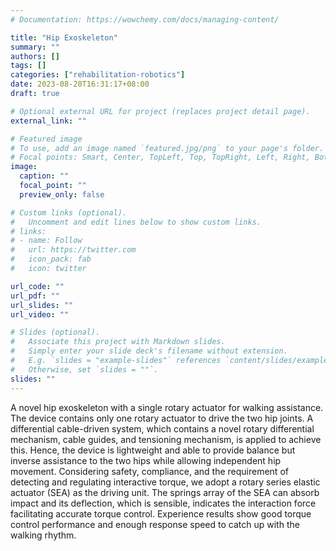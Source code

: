 ```yaml
---
# Documentation: https://wowchemy.com/docs/managing-content/

title: "Hip Exoskeleton"
summary: ""
authors: []
tags: []
categories: ["rehabilitation-robotics"]
date: 2023-08-20T16:31:17+08:00
draft: true

# Optional external URL for project (replaces project detail page).
external_link: ""

# Featured image
# To use, add an image named `featured.jpg/png` to your page's folder.
# Focal points: Smart, Center, TopLeft, Top, TopRight, Left, Right, BottomLeft, Bottom, BottomRight.
image:
  caption: ""
  focal_point: ""
  preview_only: false

# Custom links (optional).
#   Uncomment and edit lines below to show custom links.
# links:
# - name: Follow
#   url: https://twitter.com
#   icon_pack: fab
#   icon: twitter

url_code: ""
url_pdf: ""
url_slides: ""
url_video: ""

# Slides (optional).
#   Associate this project with Markdown slides.
#   Simply enter your slide deck's filename without extension.
#   E.g. `slides = "example-slides"` references `content/slides/example-slides.md`.
#   Otherwise, set `slides = ""`.
slides: ""
---
```


A novel hip exoskeleton with a single rotary actuator for walking assistance. The device contains only one rotary actuator to drive the two hip joints. A differential cable-driven system, which contains a novel rotary differential mechanism, cable guides, and tensioning mechanism, is applied to achieve this. Hence, the device is lightweight and able to provide balance but inverse assistance to the two hips while allowing independent hip movement. Considering safety, compliance, and the requirement of detecting and regulating interactive torque, we adopt a rotary series elastic actuator (SEA) as the driving unit. The springs array of the SEA can absorb impact and its deflection, which is sensible, indicates the interaction force facilitating accurate torque control. Experience results show good torque control performance and enough response speed to catch up with the walking rhythm.
